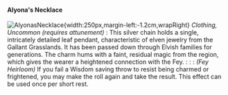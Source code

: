 #### Alyona's Necklace
![AlyonasNecklace](https://i.imgur.com/mWVFl1t.png){width:250px,margin-left:-1.2cm,wrapRight}
*Clothing, Uncommon (requires attunement)*
:
This silver chain holds a single, intricately detailed leaf pendant, characteristic of elven jewelry from the Gallant Grasslands. It has been passed down through Elvish families for generations. The charm hums with a faint, residual magic from the region, which gives the wearer a heightened connection with the Fey.
:
:
:
*(Fey Heirloom)* If you fail a Wisdom saving throw to resist being charmed or frightened, you may make the roll again and take the result. This effect can be used once per short rest. 